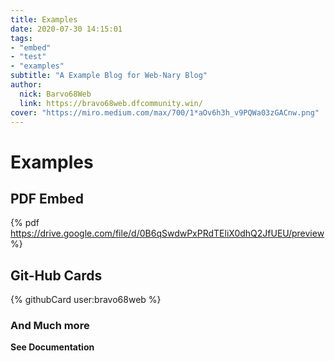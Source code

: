 ```yaml
---
title: Examples
date: 2020-07-30 14:15:01
tags: 
- "embed"
- "test"
- "examples"
subtitle: "A Example Blog for Web-Nary Blog"
author: 
  nick: Barvo68Web
  link: https://bravo68web.dfcommunity.win/
cover: "https://miro.medium.com/max/700/1*aOv6h3h_v9PQWa03zGACnw.png"
---
```


# Examples

## PDF Embed

{% pdf https://drive.google.com/file/d/0B6qSwdwPxPRdTEliX0dhQ2JfUEU/preview %}

## Git-Hub Cards

{% githubCard user:bravo68web %}

### And Much more 

**See Documentation**